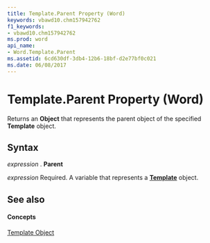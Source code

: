 ```yaml
---
title: Template.Parent Property (Word)
keywords: vbawd10.chm157942762
f1_keywords:
- vbawd10.chm157942762
ms.prod: word
api_name:
- Word.Template.Parent
ms.assetid: 6cd630df-3db4-12b6-18bf-d2e77bf0c021
ms.date: 06/08/2017
---
```



# Template.Parent Property (Word)

Returns an  **Object** that represents the parent object of the specified **Template** object.


## Syntax

 _expression_ . **Parent**

 _expression_ Required. A variable that represents a **[Template](Word.Template.md)** object.


## See also


#### Concepts


[Template Object](Word.Template.md)

